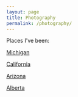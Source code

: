 ```yaml
---
layout: page
title: Photography
permalink: /photography/
---
```


Places I've been:

[Michigan](/photography/michigan)

[California](/photography/california)

[Arizona](/photography/arizona)

[Alberta](/photography/alberta)